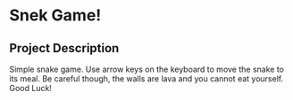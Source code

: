 # Snek Game!

## Project Description

Simple snake game. Use arrow keys on the keyboard to move the snake to its meal. Be careful though, the walls are lava and you cannot eat yourself. Good Luck!
